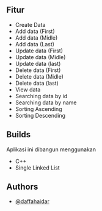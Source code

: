
## Fitur

 - Create Data
 - Add data (First)
 - Add data (Midle)
 - Add data (Last)
 - Update data (First)
 - Update data (Midle)
 - Update data (last)
 - Delete data (First)
 - Delete data (Midle)
 - Delete data (last)
- View data
- Searching data by id
- Searching data by name
- Sorting Ascending
- Sorting Descending


## Builds

Aplikasi ini dibangun menggunakan
- C++
- Single Linked List


## Authors

- [@daffahaidar](https://www.github.com/daffahaidar)

